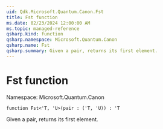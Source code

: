 ```yaml
---
uid: Qdk.Microsoft.Quantum.Canon.Fst
title: Fst function
ms.date: 02/23/2024 12:00:00 AM
ms.topic: managed-reference
qsharp.kind: function
qsharp.namespace: Microsoft.Quantum.Canon
qsharp.name: Fst
qsharp.summary: Given a pair, returns its first element.
---
```


# Fst function

Namespace: Microsoft.Quantum.Canon

```qsharp
function Fst<'T, 'U>(pair : ('T, 'U)) : 'T
```

Given a pair, returns its first element.
